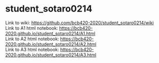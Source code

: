# student_sotaro0214
Link to wiki: https://github.com/bcb420-2020/student_sotaro0214/wiki <br>
Link to A1 html notebook: https://bcb420-2020.github.io/student_sotaro0214/A1.html <br>
Link to A2 html notebook: https://bcb420-2020.github.io/student_sotaro0214/A2.html <br>
Link to A3 html notebook: https://bcb420-2020.github.io/student_sotaro0214/A3.html <br>
